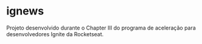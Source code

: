 # ignews
Projeto desenvolvido durante o Chapter III do programa de aceleração para desenvolvedores Ignite da Rocketseat.
